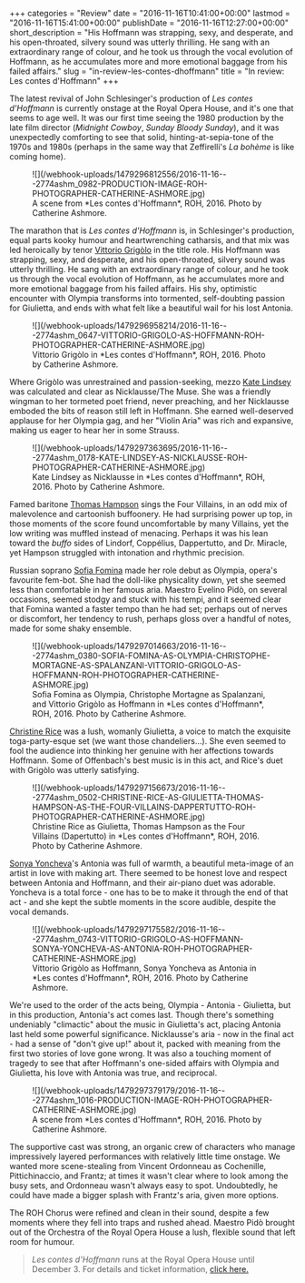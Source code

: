 +++
categories = "Review"
date = "2016-11-16T10:41:00+00:00"
lastmod = "2016-11-16T15:41:00+00:00"
publishDate = "2016-11-16T12:27:00+00:00"
short_description = "His Hoffmann was strapping, sexy, and desperate, and his open-throated, silvery sound was utterly thrilling. He sang with an extraordinary range of colour, and he took us through the vocal evolution of Hoffmann, as he accumulates more and more emotional baggage from his failed affairs."
slug = "in-review-les-contes-dhoffmann"
title = "In review: Les contes d&#039;Hoffmann"
+++

The latest revival of John Schlesinger's production of *Les contes d'Hoffmann* is currently onstage at the Royal Opera House, and it's one that seems to age well. It was our first time seeing the 1980 production by the late film director (*Midnight Cowboy*, *Sunday Bloody Sunday*), and it was unexpectedly comforting to see that solid, hinting-at-sepia-tone of the 1970s and 1980s (perhaps in the same way that Zeffirelli's *La bohème* is like coming home).

<figure data-type="image">
![](/webhook-uploads/1479296812556/2016-11-16---2774ashm_0982-PRODUCTION-IMAGE-ROH-PHOTOGRAPHER-CATHERINE-ASHMORE.jpg)
<figcaption>A scene from *Les contes d'Hoffmann*, ROH, 2016. Photo by Catherine Ashmore.</figcaption>
</figure>

The marathon that is *Les contes d'Hoffmann* is, in Schlesinger's production, equal parts kooky humour and heartwrenching catharsis, and that mix was led heroically by tenor [Vittorio Grigòlo](/scene/people/vittorio-grigolo/) in the title role. His Hoffmann was strapping, sexy, and desperate, and his open-throated, silvery sound was utterly thrilling. He sang with an extraordinary range of colour, and he took us through the vocal evolution of Hoffmann, as he accumulates more and more emotional baggage from his failed affairs. His shy, optimistic encounter with Olympia transforms into tormented, self-doubting passion for Giulietta, and ends with what felt like a beautiful wail for his lost Antonia.

<figure data-type="image">![](/webhook-uploads/1479296958214/2016-11-16---2774ashm_0647-VITTORIO-GRIGOLO-AS-HOFFMANN-ROH-PHOTOGRAPHER-CATHERINE-ASHMORE.jpg)
<figcaption>Vittorio Grigòlo in *Les contes d'Hoffmann*, ROH, 2016. Photo by Catherine Ashmore.</figcaption>
</figure>

Where Grigòlo was unrestrained and passion-seeking, mezzo [Kate Lindsey](/talking-with-singers-kate-lindsey/) was calculated and clear as Nicklausse/The Muse. She was a friendly wingman to her tormeted poet friend, never preaching, and her Nicklausse emboded the bits of reason still left in Hoffmann. She earned well-deserved applause for her Olympia gag, and her "Violin Aria" was rich and expansive, making us eager to hear her in some Strauss. 

<figure data-type="image">![](/webhook-uploads/1479297363695/2016-11-16---2774ashm_0178-KATE-LINDSEY-AS-NICKLAUSSE-ROH-PHOTOGRAPHER-CATHERINE-ASHMORE.jpg)
<figcaption>Kate Lindsey as Nicklausse in *Les contes d'Hoffmann*, ROH, 2016. Photo by Catherine Ashmore.</figcaption>
</figure>

Famed baritone [Thomas Hampson](/scene/people/thomas-hampson/) sings the Four Villains, in an odd mix of malevolence and cartoonish buffoonery. He had surprising power up top, in those moments of the score found uncomfortable by many Villains, yet the low writing was muffled instead of menacing. Perhaps it was his lean toward the *buffo* sides of Lindorf, Coppélius, Dappertutto, and Dr. Miracle, yet Hampson struggled with intonation and rhythmic precision.

Russian soprano [Sofia Fomina](/scene/people/sofia-fomina/) made her role debut as Olympia, opera's favourite fem-bot. She had the doll-like physicality down, yet she seemed less than comfortable in her famous aria. Maestro Evelino Pidò, on several occasions, seemed stodgy and stuck with his tempi, and it seemed clear that Fomina wanted a faster tempo than he had set; perhaps out of nerves or discomfort, her tendency to rush, perhaps gloss over a handful of notes, made for some shaky ensemble.

<figure data-type="image">
![](/webhook-uploads/1479297014663/2016-11-16---2774ashm_0380-SOFIA-FOMINA-AS-OLYMPIA-CHRISTOPHE-MORTAGNE-AS-SPALANZANI-VITTORIO-GRIGOLO-AS-HOFFMANN-ROH-PHOTOGRAPHER-CATHERINE-ASHMORE.jpg)
<figcaption>Sofia Fomina as Olympia, Christophe Mortagne as Spalanzani, and Vittorio Grigòlo as Hoffmann in *Les contes d'Hoffmann*, ROH, 2016. Photo by Catherine Ashmore.</figcaption>
</figure>

[Christine Rice](/scene/people/christine-rice/) was a lush, womanly Giulietta, a voice to match the exquisite toga-party-esque set (we want those chandeliers...). She even seemed to fool the audience into thinking her genuine with her affections towards Hoffmann. Some of Offenbach's best music is in this act, and Rice's duet with Grigòlo was utterly satisfying.

<figure data-type="image">
![](/webhook-uploads/1479297156673/2016-11-16---2774ashm_0502-CHRISTINE-RICE-AS-GIULIETTA-THOMAS-HAMPSON-AS-THE-FOUR-VILLAINS-DAPPERTUTTO-ROH-PHOTOGRAPHER-CATHERINE-ASHMORE.jpg)
<figcaption>Christine Rice as Giulietta, Thomas Hampson as the Four Villains (Dapertutto) in *Les contes d'Hoffmann*, ROH, 2016. Photo by Catherine Ashmore.</figcaption>
</figure>

[Sonya Yoncheva](/scene/people/sonya-yoncheva/)'s Antonia was full of warmth, a beautiful meta-image of an artist in love with making art. There seemed to be honest love and respect between Antonia and Hoffmann, and their air-piano duet was adorable. Yoncheva is a total force - one has to be to make it through the end of that act - and she kept the subtle moments in the score audible, despite the vocal demands.

<figure data-type="image">
![](/webhook-uploads/1479297175582/2016-11-16---2774ashm_0743-VITTORIO-GRIGOLO-AS-HOFFMANN-SONYA-YONCHEVA-AS-ANTONIA-ROH-PHOTOGRAPHER-CATHERINE-ASHMORE.jpg)
<figcaption>Vittorio Grigòlo as Hoffmann, Sonya Yoncheva as Antonia in *Les contes d'Hoffmann*, ROH, 2016. Photo by Catherine Ashmore.</figcaption>
</figure>

We're used to the order of the acts being, Olympia - Antonia - Giulietta, but in this production, Antonia's act comes last. Though there's something undeniably "climactic" about the music in Giulietta's act, placing Antonia last held some powerful significance. Nicklausse's aria - now in the final act - had a sense of "don't give up!" about it, packed with meaning from the first two stories of love gone wrong. It was also a touching moment of tragedy to see that after Hoffmann's one-sided affairs with Olympia and Giulietta, his love with Antonia was true, and reciprocal.

<figure data-type="image">
![](/webhook-uploads/1479297379179/2016-11-16---2774ashm_1016-PRODUCTION-IMAGE-ROH-PHOTOGRAPHER-CATHERINE-ASHMORE.jpg)
<figcaption>A scene from *Les contes d'Hoffmann*, ROH, 2016. Photo by Catherine Ashmore.</figcaption>
</figure>

The supportive cast was strong, an organic crew of characters who manage impressively layered performances with relatively little time onstage. We wanted more scene-stealing from Vincent Ordonneau as Cochenille, Pittichinaccio, and Frantz; at times it wasn't clear where to look among the busy sets, and Ordonneau wasn't always easy to spot. Undoubtedly, he could have made a bigger splash with Frantz's aria, given more options.

The ROH Chorus were refined and clean in their sound, despite a few moments where they fell into traps and rushed ahead. Maestro Pidò brought out of the Orchestra of the Royal Opera House a lush, flexible sound that left room for humour.

>*Les contes d'Hoffmann* runs at the Royal Opera House until December 3. For details and ticket information, [click here.](http://www.roh.org.uk/productions/les-contes-dhoffmann-by-john-schlesinger)

